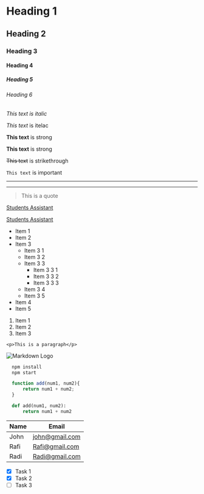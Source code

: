 <!-- Headings -->
# Heading 1
## Heading 2
### Heading 3
#### Heading 4
##### Heading 5
###### Heading 6

<!-- Italic -->

*This text is italic*

_This text_ is itelac

<!-- Strong -->
**This text** is strong

__This text__ is strong

<!-- Strikethrough -->

~~This text~~ is strikethrough

<!-- Important -->

`This text` is important

<!-- Horizontal rule -->

---

___

<!-- Blockquote -->

>This is a quote

<!-- Links -->

[Students Assistant](http://127.0.0.1:8000/news)

[Students Assistant](http://127.0.0.1:8000/news
"StudentsAssistant")

<!-- UL -->

* Item 1
* Item 2
* Item 3
  * Item 3 1
  * Item 3 2
  * Item 3 3
    * Item 3 3 1
    * Item 3 3 2
    * Item 3 3 3
  * Item 3 4
  * Item 3 5
* Item 4
* Item 5

<!-- OL -->

1. Item 1
2. Item 2
3. Item 3

<!-- Inline Code Block -->
`<p>This is a paragraph</p>`

<!-- Images -->

![Markdown Logo](https://reactnative.dev/img/header_logo.svg)

<!-- Github Markdown -->

<!-- Code Blocks -->

```bash
  npm install
  npm start
```

```javascript
  function add(num1, num2){
      return num1 + num2;
  }
```

``` Python
  def add(num1, num2):
      return num1 + num2
```

<!-- Table -->

| Name  | Email         |
|-------|---------------|
| John  | john@gmail.com|
| Rafi  | Rafi@gmail.com|
| Radi  | Radi@gmail.com|

<!-- Task Lists -->

* [x] Task 1
* [x] Task 2
* [ ] Task 3